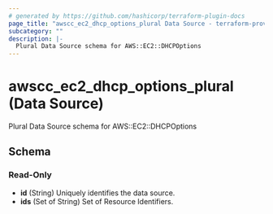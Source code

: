 ```yaml
---
# generated by https://github.com/hashicorp/terraform-plugin-docs
page_title: "awscc_ec2_dhcp_options_plural Data Source - terraform-provider-awscc"
subcategory: ""
description: |-
  Plural Data Source schema for AWS::EC2::DHCPOptions
---
```


# awscc_ec2_dhcp_options_plural (Data Source)

Plural Data Source schema for AWS::EC2::DHCPOptions



<!-- schema generated by tfplugindocs -->
## Schema

### Read-Only

- **id** (String) Uniquely identifies the data source.
- **ids** (Set of String) Set of Resource Identifiers.


